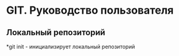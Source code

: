 # GIT. Руководство пользователя
## Локальный репозиторий
*git init - инициализирует локальный репозиторий
